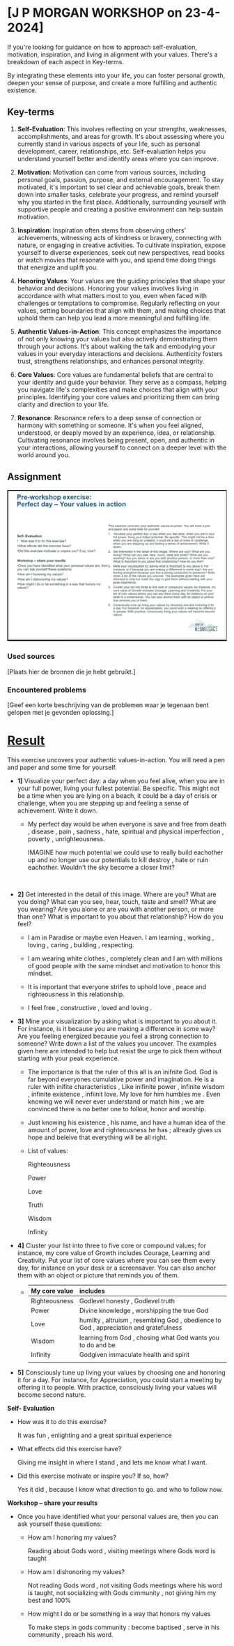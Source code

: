 # [J P MORGAN WORKSHOP on 23-4-2024]

If you're looking for guidance on how to approach self-evaluation, motivation, inspiration, and living in alignment with your values. There's a breakdown of each aspect in Key-terms.

By integrating these elements into your life, you can foster personal growth, deepen your sense of purpose, and create a more fulfilling and authentic existence.

## Key-terms

1. **Self-Evaluation**: This involves reflecting on your strengths, weaknesses, accomplishments, and areas for growth. It's about assessing where you currently stand in various aspects of your life, such as personal development, career, relationships, etc. Self-evaluation helps you understand yourself better and identify areas where you can improve.

2. **Motivation**: Motivation can come from various sources, including personal goals, passion, purpose, and external encouragement. To stay motivated, it's important to set clear and achievable goals, break them down into smaller tasks, celebrate your progress, and remind yourself why you started in the first place. Additionally, surrounding yourself with supportive people and creating a positive environment can help sustain motivation.

3. **Inspiration**: Inspiration often stems from observing others' achievements, witnessing acts of kindness or bravery, connecting with nature, or engaging in creative activities. To cultivate inspiration, expose yourself to diverse experiences, seek out new perspectives, read books or watch movies that resonate with you, and spend time doing things that energize and uplift you.

4. **Honoring Values**: Your values are the guiding principles that shape your behavior and decisions. Honoring your values involves living in accordance with what matters most to you, even when faced with challenges or temptations to compromise. Regularly reflecting on your values, setting boundaries that align with them, and making choices that uphold them can help you lead a more meaningful and fulfilling life.

5. **Authentic Values-in-Action**: This concept emphasizes the importance of not only knowing your values but also actively demonstrating them through your actions. It's about walking the talk and embodying your values in your everyday interactions and decisions. Authenticity fosters trust, strengthens relationships, and enhances personal integrity.

6. **Core Values**: Core values are fundamental beliefs that are central to your identity and guide your behavior. They serve as a compass, helping you navigate life's complexities and make choices that align with your principles. Identifying your core values and prioritizing them can bring clarity and direction to your life.

7. **Resonance**: Resonance refers to a deep sense of connection or harmony with something or someone. It's when you feel aligned, understood, or deeply moved by an experience, idea, or relationship. Cultivating resonance involves being present, open, and authentic in your interactions, allowing yourself to connect on a deeper level with the world around you.

## Assignment

![dia1.png](dia1.png)

### Used sources

[Plaats hier de bronnen die je hebt gebruikt.]

### Encountered problems

[Geef een korte beschrijving van de problemen waar je tegenaan bent gelopen met je gevonden oplossing.]

# <u>Result</u>

This exercise uncovers your authentic values-in-action. You will need a pen and paper and some time for yourself. 

- **1]** Visualize your perfect day: a day when you feel alive, when you are in your full power, living your fullest potential. Be specific. This might not be a time when you are lying on a beach, it could be a day of crisis or challenge, when you are stepping up and feeling a sense of achievement. Write it down.
  
  - My perfect day would be when everyone is save and free from death , disease , pain , sadness , hate,  spiritual and physical imperfection , poverty , unrighteousness.
    
    IMAGINE how much potential we could use to really build eachother up and no longer use our potentials to kill destroy , hate or ruin eachother. Wouldn't the sky become a closer limit?
  
    

- **2]** Get interested in the detail of this image. Where are you? What are you doing? What can you see, hear, touch, taste and smell? What are you wearing? Are you alone or are you with another person, or more than one? What is important to you about that relationship? How do you feel? 
  
  - I am in Paradise or maybe even Heaven. I am learning , working , loving , caring , building , respecting.
  
  - I am wearing white clothes , completely clean and I am with millions of good people with the same mindset and motivation to honor this mindset.
  
  - It is important that everyone strifes to uphold  love , peace and righteousness in this relationship. 
  
  - I feel free , constructive , loved and loving .

- **3]** Mine your visualization by asking what is important to you about it. For instance, is it because you are making a difference in some way? Are you feeling energized because you feel a strong connection to someone? Write down a list of the values you uncover. The examples given here are intended to help but resist the urge to pick them without starting with your peak experience.
  
  - The importance is that the ruler of this all is an inifnite God. God is far beyond everyones cumulative power and imagination. He is a ruler with inifite characteristics , Like inifinite power , infinite wisdom , infinite existence , infiinit love.
     My love for him humbles me . Even knowing we will never ever understand or match him ; we are convinced there is no better one to follow, honor and worship.
  
  - Just knowing his existence , his name,  and have a human idea of the amount of power, love and righteousness he has ; allready gives us hope and beleive that everything will be all right.
  
  - List of values:
    
    Righteousness
    
    Power
    
    Love
    
    Truth
    
    Wisdom
    
    Infinity

- **4]** Cluster your list into three to five core or compound values; for instance, my core value of Growth includes Courage, Learning and Creativity. Put your list of core values where you can see them every day, for instance on your desk or a screensaver. You can also anchor them with an object or picture that reminds you of them. 
  
  - | **My core value** | **includes**                                                                           |
    | ----------------- | -------------------------------------------------------------------------------------- |
    | Righteousness     | Godlevel honesty , Godlevel truth                                                      |
    | Power             | Divine knowledge , worshipping the true God                                            |
    | Love              | humilty , altruism , resembling God , obedience to God , appreciation and gratefulness |
    | Wisdom            | learning from God , chosing what God wants you to do and be                            |
    | Infinity          | Godgiven immaculate health and spirit                                                  |
    |                   |                                                                                        |

- **5]** Consciously tune up living your values by choosing one and honoring it for a day. For instance, for Appreciation, you could start a meeting by offering it to people. With practice, consciously living your values will become second nature.
  
  

**Self- Evaluation**

- How was it to do this exercise?
  
  It was fun , enlighting and a great spiritual experience

- What effects did this exercise have?
  
  Giving me insight in where I stand , and lets me know what I want.

- Did this exercise motivate or inspire you? If so, how?
  
  Yes it did , because I know what direction to go. and who to follow now.

**Workshop – share your results**

- Once you have identified what your personal values are, then you can ask yourself these questions:
  
  - How am I honoring my values?
    
    Reading about Gods word , visiting meetings where Gods word is taught
  
  - How am I dishonoring my values?
    
    Not reading Gods word , not visiting Gods meetings where his word is taught, not socializing with Gods cimmunity , not giving him my best and 100%
  
  - How might I do or be something in a way that honors my values
    
    To make steps in gods community : become baptised , serve in his community , preach his word.